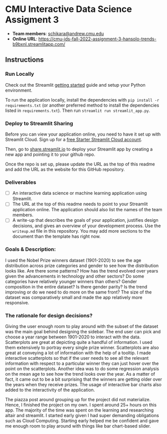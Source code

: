 # CMU Interactive Data Science Assigment 3

* **Team members**: schikara@andrew.cmu.edu 
* **Online URL**: https://cmu-ids-fall-2022-assignment-3-hansolo-trends-b9bxnl.streamlitapp.com/

## Instructions

### Run Locally

Check out the Streamlit [getting started](https://docs.streamlit.io/en/stable/getting_started.html) guide and setup your Python environment.

To run the application locally, install the dependencies with `pip install -r requirements.txt` (or another preferred method to install the dependencies listed in `requirements.txt`). Then run `streamlit run streamlit_app.py`.

### Deploy to Streamlit Sharing

Before you can view your application online, you need to have it set up with Streamlit Cloud. 
Sign up for a [free Starter Streamlit Cloud account](https://streamlit.io/cloud). 

Then, go to [share.streamlit.io](https://share.streamlit.io) to deploy your Streamlit app by creating a new app and pointing it to your github repo.

Once the repo is set up, please update the URL as the top of this readme and add the URL as the website for this GitHub repository.

### Deliverables

- [ ] An interactive data science or machine learning application using Streamlit.
- [ ] The URL at the top of this readme needs to point to your Streamlit application online. The application should also list the names of the team members. 
- [ ] A write-up that describes the goals of your application, justifies design decisions, and gives an overview of your development process. Use the `writeup.md` file in this repository. You may add more sections to the document than the template has right now.

### Goals & Description:

I used the Nobel Prize winners dataset (1901-2020) to see the age distribution across prize categories and gender to see how the distribution looks like. Are there some patterns? How has the trend evolved over years given the advancements in technology and other sectors? 
Do some categories have relatively younger winners than others? Gender composition in the entire dataset? Is there gender parity? Is the trend improving or do we need to do more on the same front?
The size of the dataset was comparatively small and made the app relatively more responsive.

### The rationale for design decisions?

Giving the user enough room to play around with the subset of the dataset was the main goal behind designing the sidebar. The end user can pick and choose a year range between 1901-2020 to interact with the data. Scatterplots are great at depicting quite a handful of information. I used them extensively to portray every single prize winner.
Scatterplots are also great at conveying a lot of information with the help of a tooltip. I made interactive scatterplots so that if the user needs to see all the relevant information with respect to a particular winner they can just hover over the point on the scatterplots.
Another idea was to do some regression analysis on the mean age to see how the trend looks over the year. As a matter of fact, it came out to be a bit surprising that the winners are getting older over the years when they receive prizes. The usage of interactive bar charts also added to the interactivity of the application.

The piazza post around grouping up for the project did not materialize. Hence, I finished the project on my own. I spent around 25+ hours on this app. The majority of the time was spent on the learning and researching altair and streamlit. I started early given I had super demanding obligations such as Cloud Computing. Starting early helped me be confident and gave me enough room to play around with things like bar chart-based slider.
